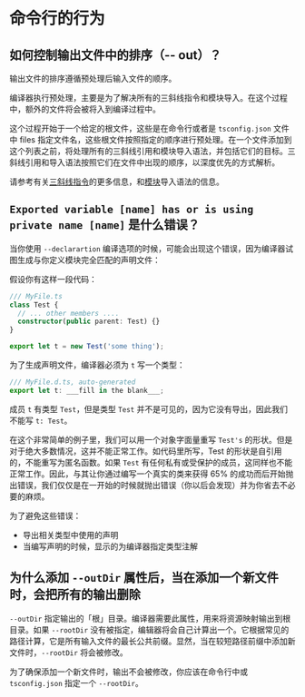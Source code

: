# 命令行的行为

## 如何控制输出文件中的排序（-- out）？

输出文件的排序遵循预处理后输入文件的顺序。

编译器执行预处理，主要是为了解决所有的三斜线指令和模块导入。在这个过程中，额外的文件将会被将入到编译过程中。

这个过程开始于一个给定的根文件，这些是在命令行或者是 `tsconfig.json` 文件中 files 指定文件名，这些根文件按照指定的顺序进行预处理。在一个文件添加到这个列表之前，将处理所有的三斜线引用和模块导入语法，并包括它们的目标。三斜线引用和导入语法按照它们在文件中出现的顺序，以深度优先的方式解析。

请参考有关[三斜线指令](https://www.typescriptlang.org/docs/handbook/triple-slash-directives.html)的更多信息，和[模块](https://www.typescriptlang.org/docs/handbook/module-resolution.html)导入语法的信息。

## `Exported variable [name] has or is using private name [name]` 是什么错误？

当你使用 `--declarartion` 编译选项的时候，可能会出现这个错误，因为编译器试图生成与你定义模块完全匹配的声明文件：

假设你有这样一段代码：

```ts
/// MyFile.ts
class Test {
  // ... other members ....
  constructor(public parent: Test) {}
}

export let t = new Test('some thing');
```

为了生成声明文件，编译器必须为 `t` 写一个类型：

```ts
/// MyFile.d.ts, auto-generated
export let t: ___fill in the blank___;
```

成员 `t` 有类型 `Test`，但是类型 `Test` 并不是可见的，因为它没有导出，因此我们不能写 `t: Test`。

在这个非常简单的例子里，我们可以用一个对象字面量重写 `Test's` 的形状。但是对于绝大多数情况，这并不能正常工作。如代码里所写，Test 的形状是自引用的，不能重写为匿名函数。如果 `Test` 有任何私有或受保护的成员，这同样也不能正常工作。因此，与其让你通过编写一个真实的类来获得 65% 的成功而后开始抛出错误，我们仅仅是在一开始的时候就抛出错误（你以后会发现）并为你省去不必要的麻烦。

为了避免这些错误：

- 导出相关类型中使用的声明
- 当编写声明的时候，显示的为编译器指定类型注解

## 为什么添加 `--outDir` 属性后，当在添加一个新文件时，会把所有的输出删除

`--outDir` 指定输出的「根」目录。编译器需要此属性，用来将资源映射输出到根目录。如果 `--rootDir` 没有被指定，编辑器将会自己计算出一个。它根据常见的路径计算，它是所有输入文件的最长公共前缀。显然，当在较短路径前缀中添加新文件时，`--rootDir` 将会被修改。

为了确保添加一个新文件时，输出不会被修改，你应该在命令行中或 `tsconfig.json` 指定一个 `--rootDir`。
